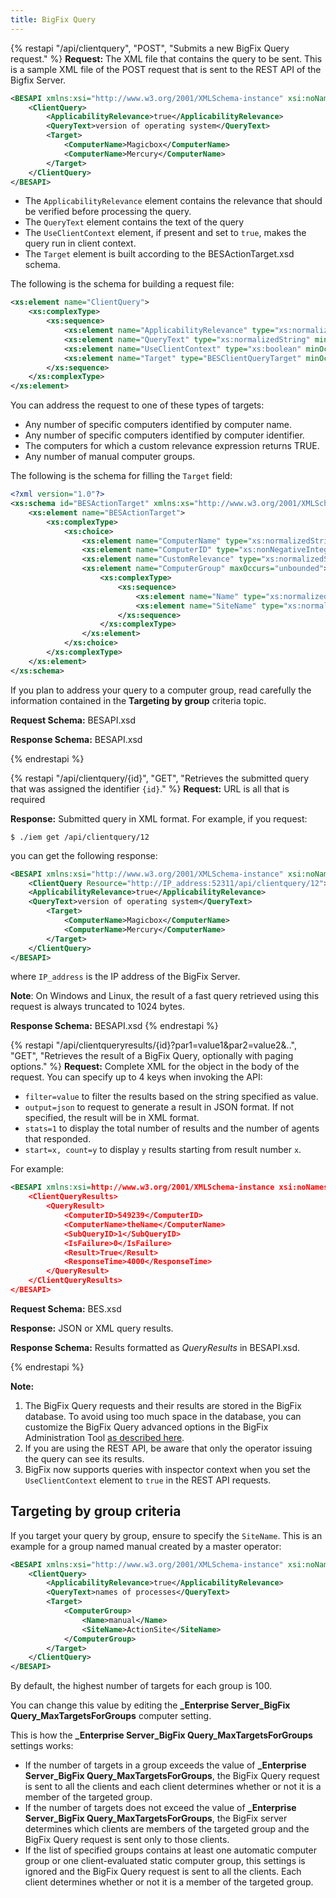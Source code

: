 ```yaml
---
title: BigFix Query
---
```


{% restapi "/api/clientquery", "POST", "Submits a new BigFix Query request." %}
**Request:** The XML file that contains the query to be sent. This is a sample XML file of the POST request that is sent to the REST API of the Bigfix Server.

```xml
<BESAPI xmlns:xsi="http://www.w3.org/2001/XMLSchema-instance" xsi:noNamespaceSchemaLocation="BESAPI.xsd">
    <ClientQuery>
        <ApplicabilityRelevance>true</ApplicabilityRelevance>
        <QueryText>version of operating system</QueryText>
        <Target>
            <ComputerName>Magicbox</ComputerName>
            <ComputerName>Mercury</ComputerName> 
        </Target>
    </ClientQuery>
</BESAPI>
```

- The `ApplicabilityRelevance` element contains the relevance that should be verified before processing the query. 
- The `QueryText` element contains the text of the query
- The `UseClientContext` element, if present and set to `true`, makes the query run in client context.
- The `Target` element is built according to the BESActionTarget.xsd schema.

The following is the schema for building a request file:

```xml
<xs:element name="ClientQuery">
    <xs:complexType>
        <xs:sequence>
            <xs:element name="ApplicabilityRelevance" type="xs:normalizedString" minOccurs="1" maxOccurs="1"/>
            <xs:element name="QueryText" type="xs:normalizedString" minOccurs="1" maxOccurs="1" />
            <xs:element name="UseClientContext" type="xs:boolean" minOccurs="0" />
            <xs:element name="Target" type="BESClientQueryTarget" minOccurs="0" />
        </xs:sequence>
    </xs:complexType>
</xs:element>
```

You can address the request to one of these types of targets:

- Any number of specific computers identified by computer name.
- Any number of specific computers identified by computer identifier.
- The computers for which a custom relevance expression returns TRUE.
- Any number of manual computer groups.

The following is the schema for filling the `Target` field:

```xml
<?xml version="1.0"?>
<xs:schema id="BESActionTarget" xmlns:xs="http://www.w3.org/2001/XMLSchema" attributeFormDefault="qualified" elementFormDefault="qualified">
    <xs:element name="BESActionTarget">
        <xs:complexType>
            <xs:choice>
                <xs:element name="ComputerName" type="xs:normalizedString" maxOccurs="unbounded" />
                <xs:element name="ComputerID" type="xs:nonNegativeInteger" maxOccurs="unbounded" />
                <xs:element name="CustomRelevance" type="xs:normalizedString" />
                <xs:element name="ComputerGroup" maxOccurs="unbounded">
                    <xs:complexType>
                        <xs:sequence>
                            <xs:element name="Name" type="xs:normalizedString" minOccurs="1" />
                            <xs:element name="SiteName" type="xs:normalizedString" minOccurs="1" />
                        </xs:sequence>
                    </xs:complexType>
                </xs:element>
            </xs:choice>
        </xs:complexType>
    </xs:element>
</xs:schema>
```

If you plan to address your query to a computer group, read carefully the information contained in the **Targeting by group** criteria topic.

**Request Schema:** BESAPI.xsd

**Response Schema:** BESAPI.xsd

{% endrestapi %}

{% restapi "/api/clientquery/{id}", "GET", "Retrieves the submitted query that was assigned the identifier `{id}`." %}
**Request:** URL is all that is required

**Response:** Submitted query in XML format. 
For example, if you request:

```
$ ./iem get /api/clientquery/12
```

you can get the following response:

```xml
<BESAPI xmlns:xsi="http://www.w3.org/2001/XMLSchema-instance" xsi:noNamespaceSchemaLocation="BESAPI.xsd">
    <ClientQuery Resource="http://IP_address:52311/api/clientquery/12">
    <ApplicabilityRelevance>true</ApplicabilityRelevance>
    <QueryText>version of operating system</QueryText>
        <Target>
            <ComputerName>Magicbox</ComputerName>
            <ComputerName>Mercury</ComputerName>
        </Target>
    </ClientQuery>
</BESAPI>
```
where `IP_address` is the IP address of the BigFix Server.

**Note**: On Windows and Linux, the result of a fast query retrieved using this request is always truncated to 1024 bytes.

**Response Schema:** BESAPI.xsd
{% endrestapi %}

{% restapi "/api/clientqueryresults/{id}?par1=value1&par2=value2&..", "GET", "Retrieves the result of a BigFix Query, optionally with paging options." %}
**Request:** Complete XML for the object in the body of the request. You can specify up to 4 keys when invoking the API:
- `filter=value` to filter the results based on the string specified as value.
- `output=json` to request to generate a result in JSON format. If not specified, the result will be in XML format.
- `stats=1` to display the total number of results and the number of agents that responded.
- `start=x, count=y` to display `y` results starting from result number `x`.

For example:
```xml
<BESAPI xmlns:xsi=http://www.w3.org/2001/XMLSchema-instance xsi:noNamespaceSchemaLocation=”BESAPI.xsd”>
    <ClientQueryResults>
        <QueryResult>
            <ComputerID>549239</ComputerID>
            <ComputerName>theName</ComputerName>
            <SubQueryID>1</SubQueryID>
            <IsFailure>0</IsFailure>
            <Result>True</Result>
            <ResponseTime>4000</ResponseTime>
        </QueryResult>
    </ClientQueryResults>
</BESAPI>
```

**Request Schema:** BES.xsd

**Response:** JSON or XML query results.

**Response Schema:** Results formatted as *QueryResults* in BESAPI.xsd.

{% endrestapi %}

**Note:**
1. The BigFix Query requests and their results are stored in the BigFix database. To avoid using too much space in the database, you can customize the BigFix Query advanced options in the BigFix Administration Tool [as described here](https://help.hcl-software.com/bigfix/11.0/platform/Platform/Config/c_list_of_advanced_options.html#advanced_opt_bfquery).
2. If you are using the REST API, be aware that only the operator issuing the query can see its results.
3. BigFix now supports queries with inspector context when you set the `UseClientContext` element to `true` in the REST API requests.

## Targeting by group criteria

If you target your query by group, ensure to specify the `SiteName`.
This is an example for a group named manual created by a master operator:

```xml
<BESAPI xmlns:xsi="http://www.w3.org/2001/XMLSchema-instance" xsi:noNamespaceSchemaLocation="BESAPI.xsd">
    <ClientQuery>
        <ApplicabilityRelevance>true</ApplicabilityRelevance>
        <QueryText>names of processes</QueryText>
        <Target>
            <ComputerGroup>
                <Name>manual</Name>
                <SiteName>ActionSite</SiteName>
            </ComputerGroup>
        </Target>
    </ClientQuery>
</BESAPI>
```

By default, the highest number of targets for each group is 100.

You can change this value by editing the **_Enterprise Server_BigFix Query_MaxTargetsForGroups** computer setting.

This is how the **_Enterprise Server_BigFix Query_MaxTargetsForGroups** settings works:
- If the number of targets in a group exceeds the value of **_Enterprise Server_BigFix Query_MaxTargetsForGroups**, the BigFix Query request is sent to all the clients and each client determines whether or not it is a member of the targeted group.
- If the number of targets does not exceed the value of **_Enterprise Server_BigFix Query_MaxTargetsForGroups**, the BigFix server determines which clients are members of the targeted group and the BigFix Query request is sent only to those clients.
- If the list of specified groups contains at least one automatic computer group or one client-evaluated static computer group, this settings is ignored and the BigFix Query request is sent to all the clients. Each client determines whether or not it is a member of the targeted group.
